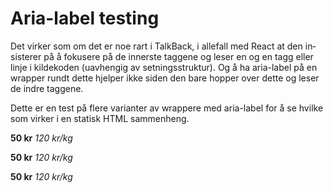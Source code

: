 
<div lang="nb">

# Aria-label testing

Det virker som om det er noe rart i TalkBack, i allefall med React at den insisterer på å fokusere på de innerste taggene og leser en og en tagg eller linje i kildekoden (uavhengig av setningsstruktur). Og å ha aria-label på en wrapper rundt dette hjelper ikke siden den bare hopper over dette og leser de indre taggene.

Dette er en test på flere varianter av wrappere med aria-label for å se hvilke som virker i en statisk HTML sammenheng.

<p aria-label="50 kroner per stykk, 120 kroner per kilo">
    <strong>50 kr</strong>
    <i>
        120 kr/kg
    </i>
</p>

<p aria-label="50 kroner per stykk, 120 kroner per kilo">
    <strong aria-hidden="true">50 kr</strong>
    <i aria-hidden="true">120 kr/kg</i>
</p>


<p>
    <strong aria-label="50 kroner per stykk, 120 kroner per kilo">50 kr</strong>
    <i aria-hidden="true">120 kr/kg</i>
</p>

</div>
